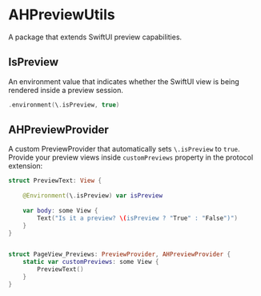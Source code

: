 # AHPreviewUtils

A package that extends SwiftUI preview capabilities.


## IsPreview
An environment value that indicates whether the SwiftUI view is being rendered inside a preview session. 

```swift
.environment(\.isPreview, true)
```


## AHPreviewProvider

A custom PreviewProvider that automatically sets `\.isPreview` to `true`. Provide your preview views inside `customPreviews` property in the protocol extension:  

```swift
struct PreviewText: View {
    
    @Environment(\.isPreview) var isPreview
    
    var body: some View {
        Text("Is it a preview? \(isPreview ? "True" : "False")")
    }
}


struct PageView_Previews: PreviewProvider, AHPreviewProvider {
    static var customPreviews: some View {
        PreviewText()
    }
}
```
